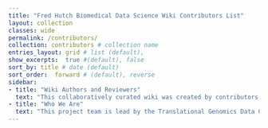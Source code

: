 ```yaml
---
title: "Fred Hutch Biomedical Data Science Wiki Contributors List"
layout: collection
classes: wide
permalink: /contributors/
collection: contributors # collection name
entries_layout: grid # list (default),
show_excerpts:  true #(default), false
sort_by: title # date (default)
sort_order:  forward # (default), reverse
sidebar:
- title: "Wiki Authors and Reviewers"
  text: "This collaboratively curated wiki was created by contributors from Fred Hutch investigators. See our current contributors list  [here.](https://fredhutch.github.io/wiki/contributors/)"
- title: "Who We Are"
  text: "This project team is lead by the Translational Genomics Data Coordination Center.  For more information about this project or contributing, email Amy Paguirigan (apaguiri) or go to our [homepage.](https://fredhutch.github.io/trgen-dcc/)"
---
```

